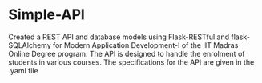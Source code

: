 # Simple-API
Created a REST API and database models using Flask-RESTful and flask-SQLAlchemy for Modern Application Development-I of the IIT Madras Online Degree program. The API is designed to handle the enrolment of students in various courses. The specifications for the API are given in the .yaml file

